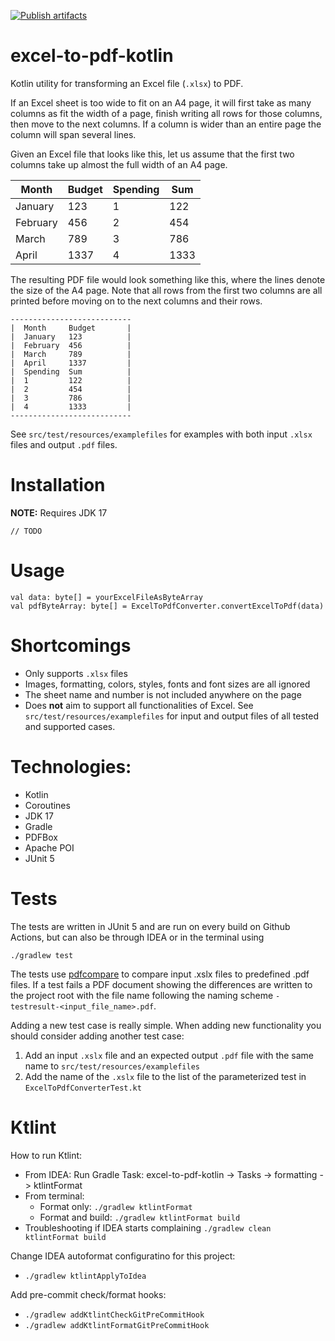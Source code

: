 [![Publish artifacts](https://github.com/navikt/excel-to-pdf-kotlin/actions/workflows/release.yml/badge.svg)](https://github.com/navikt/excel-to-pdf-kotlin/actions/workflows/release.yml)

excel-to-pdf-kotlin
================

Kotlin utility for transforming an Excel file (`.xlsx`) to PDF.

If an Excel sheet is too wide to fit on an A4 page, it
will first take as many columns as fit the width of a page, finish writing all rows for those columns, then move to the
next columns. If a column is wider than an entire page the column will span several lines.

Given an Excel file that looks like this, let us assume that the first two columns take up almost the full width of an
A4 page.

| Month    | Budget | Spending | Sum  |
|----------|--------|----------|------|
| January  | 123    | 1        | 122  | 
| February | 456    | 2        | 454  |
| March    | 789    | 3        | 786  |
| April    | 1337   | 4        | 1333 |

The resulting PDF file would look something like this, where the lines denote the size of the A4 page.
Note that all rows from the first two columns are all printed before moving on to the next columns and their rows.

```
---------------------------
|  Month     Budget       |
|  January   123          |
|  February  456          |
|  March     789          |
|  April     1337         |
|  Spending  Sum          |
|  1         122          |
|  2         454          |
|  3         786          |
|  4         1333         |
---------------------------
```

See `src/test/resources/examplefiles` for examples with both input `.xlsx` files and output `.pdf` files.

# Installation

**NOTE:** Requires JDK 17

```
// TODO
```

# Usage

```
val data: byte[] = yourExcelFileAsByteArray
val pdfByteArray: byte[] = ExcelToPdfConverter.convertExcelToPdf(data)
```

# Shortcomings

* Only supports `.xlsx` files
* Images, formatting, colors, styles, fonts and font sizes are all ignored
* The sheet name and number is not included anywhere on the page
* Does **not** aim to support all functionalities of Excel. See `src/test/resources/examplefiles` for input and output files of all tested and supported cases. 

# Technologies:
* Kotlin
* Coroutines
* JDK 17
* Gradle
* PDFBox
* Apache POI
* JUnit 5

# Tests

The tests are written in JUnit 5 and are run on every build on Github Actions, but can also be through IDEA or in the terminal using
```
./gradlew test
```

The tests use [pdfcompare](https://github.com/red6/pdfcompare) to compare input .xslx files to predefined .pdf files.
If a test fails a PDF document showing the differences are written to the project root with the file name following the
naming scheme `-testresult-<input_file_name>.pdf`.

Adding a new test case is really simple. When adding new functionality you should consider adding another test case:
1. Add an input `.xslx` file and an expected output `.pdf` file with the same name to `src/test/resources/examplefiles`
2. Add the name of the `.xslx` file to the list of the parameterized test in `ExcelToPdfConverterTest.kt`

# Ktlint
How to run Ktlint:
* From IDEA: Run Gradle Task: excel-to-pdf-kotlin -> Tasks -> formatting -> ktlintFormat
* From terminal:
    * Format only: `./gradlew ktlintFormat`
    * Format and build: `./gradlew ktlintFormat build`
* Troubleshooting if IDEA starts complaining `./gradlew clean ktlintFormat build`

Change IDEA autoformat configuratino for this project:
* `./gradlew ktlintApplyToIdea`

Add pre-commit check/format hooks:
* `./gradlew addKtlintCheckGitPreCommitHook`
* `./gradlew addKtlintFormatGitPreCommitHook`
